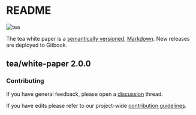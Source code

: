 # README

![tea](https://tea.xyz/banner.png)

The tea white paper is a [semantically versioned](https://semver.org), [Markdown](https://daringfireball.net/projects/markdown/). New releases are deployed to Gitbook.

## tea/white-paper 2.0.0

### Contributing

If you have general feedback, please open a [discussion](discussions/) thread.

If you have edits please refer to our project-wide [contribution guidelines](https://github.com/teaxyz/.github/blob/main/CONTRIBUTING.md).

